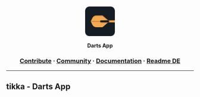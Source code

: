 <a href="#"><p align="center">
<img height=80 src="https://github.com/ChristianLutzCL/tikka/blob/master/assets/2.png?raw=true"/>

</p></a>
<p align="center">
  <strong>Darts App</strong>
</p>

<h3 align="center">
  <a href="https://github.com/OpenReallife/OpenReallife-SAMP/blob/main/CONTRIBUTING.md">Contribute</a>
  <span> · </span>
  <a href="#">Community</a>
  <span> · </span>
  <a href="#">Documentation</a>
  <span> · </span>
  <a href="https://github.com/OpenReallife/OpenReallife-SAMP/blob/main/README_DE.md">Readme DE</a>
</h3>

---

## tikka - Darts App


